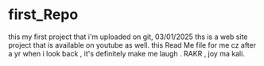 # first_Repo
this my first project that i'm uploaded on git, 03/01/2025 
ths is a web site project that is available on youtube as well. 
this Read Me file for me cz after a yr when i look back , it's definitely make me laugh . 
RAKR , joy ma kali.

